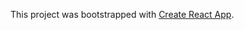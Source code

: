 This project was bootstrapped with [Create React App](https://github.com/facebookincubator/create-react-app).

*<snip>*
